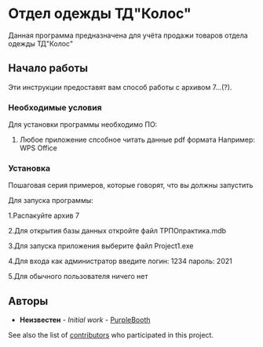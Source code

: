 # Отдел одежды ТД"Колос"


Данная программа предназначена для учёта продажи товаров отдела одежды ТД"Колос"


## Начало работы


Эти инструкции предоставят вам способ работы с архивом 7...(?).


### Необходимые условия

Для установки программы необходимо ПО:
1. Любое приложение спсобное читать данные pdf формата
Например: WPS Office


### Установка



Пошаговая серия примеров, которые говорят, что вы должны запустить

Для запуска программы:

1.Распакуйте архив 7

2.Для открытия базы данных откройте файл ТРПОпрактика.mdb

3.Для запуска приложения выберите файл Project1.exe

4.Для входа как администратор введите логин: 1234 пароль: 2021

5.Для обычного пользователя ничего нет



## Авторы

* **Неизвестен** - *Initial work* - [PurpleBooth](https://github.com/PurpleBooth)

See also the list of [contributors](https://github.com/your/project/contributors) who participated in this project.
